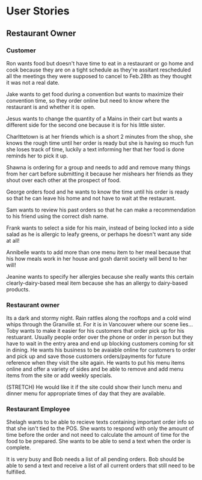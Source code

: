 # User Stories

## Restaurant Owner

### Customer

Ron wants food but doesn't have time to eat in a restaurant or go home and cook because they are on a tight schedule as they're assitant rescheduled all the meetings they were supposed to cancel to Feb.28th as they thought it was not a real date.

Jake wants to get food during a convention but wants to maximize their convention time, so they order online but need to know where the restaurant is and whether it is open.

Jesus wants to change the quantity of a Mains in their cart but wants a different side for the second one because it is for his little sister.

Charlttetown is at her friends which is a short 2 minutes from the shop, she knows the rough time until her order is ready but she is having so much fun she loses track of time, luckily a text informing her that her food is done reminds her to pick it up.

Shawna is ordering for a group and needs to add and remove many things from her cart before submitting it because her mishears her friends as they shout over each other at the prospect of food.

George orders food and he wants to know the time until his order is ready so that he can leave his home and not have to wait at the restaurant.

Sam wants to review his past orders so that he can make a recommendation to his friend using the correct dish name.

Frank wants to select a side for his main, instead of being locked into a side salad as he is allergic to leafy greens, or perhaps he doesn't want any side at all!

Annibelle wants to add more than one menu item to her meal because that his how meals work in her house and gosh darnit society will bend to her will!

Jeanine wants to specify her allergies because she really wants this certain clearly-dairy-based meal item because she has an allergy to dairy-based products.

### Restaurant owner

 Its a dark and stormy night. Rain rattles along the rooftops and a cold wind whips through the Granville st. For it is in Vancouver where our scene lies...
Toby wants to make it easier for his customers that order pick up for his restuarant. Usually people order over the phone or order in
person but they have to wait in the entry area and end up blocking customers coming for sit in dining.
He wants his business to be avaiable online for customers to order and pick up and save those customers orders/payments for future reference 
when they visit the site again.
He wants to put his menu items online and offer a variety of sides and be able to remove and add menu items from the site or add weekly specials.


(STRETCH) He would like it if the site could show their lunch menu and dinner menu for appropriate times of day that they are available.

### Restaurant Employee

Shelagh wants to be able to recieve texts containing important order info so that she isn't tied to the POS. She wants to respond with only the amount of time before the order and not need to calculate the amount of time for the food to be prepared. She wants to be able to send a text when the order is complete. 

It is very busy and Bob needs a list of all pending orders. Bob should be able to send a text and receive a list of all current orders that still need to be fulfilled.
